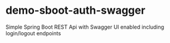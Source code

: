 # demo-sboot-auth-swagger
Simple Spring Boot REST Api with Swagger UI enabled including login/logout endpoints
